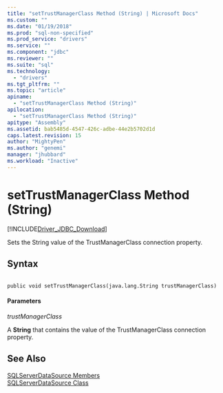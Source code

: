 ```yaml
---
title: "setTrustManagerClass Method (String) | Microsoft Docs"
ms.custom: ""
ms.date: "01/19/2018"
ms.prod: "sql-non-specified"
ms.prod_service: "drivers"
ms.service: ""
ms.component: "jdbc"
ms.reviewer: ""
ms.suite: "sql"
ms.technology: 
  - "drivers"
ms.tgt_pltfrm: ""
ms.topic: "article"
apiname: 
  - "setTrustManagerClass Method (String)"
apilocation: 
  - "setTrustManagerClass Method (String)"
apitype: "Assembly"
ms.assetid: bab5485d-4547-426c-adbe-44e2b5702d1d
caps.latest.revision: 15
author: "MightyPen"
ms.author: "genemi"
manager: "jhubbard"
ms.workload: "Inactive"
---
```

# setTrustManagerClass Method (String)
[!INCLUDE[Driver_JDBC_Download](../../../includes/driver_jdbc_download.md)]

  Sets the String value of the TrustManagerClass connection property.
  
## Syntax  
  
```  
  
public void setTrustManagerClass(java.lang.String trustManagerClass)  
```  
  
#### Parameters  
 *trustManagerClass*  
  
 A **String** that contains the value of the TrustManagerClass connection property.
  
## See Also  
 [SQLServerDataSource Members](../../../connect/jdbc/reference/sqlserverdatasource-members.md)   
 [SQLServerDataSource Class](../../../connect/jdbc/reference/sqlserverdatasource-class.md)  
  
  
